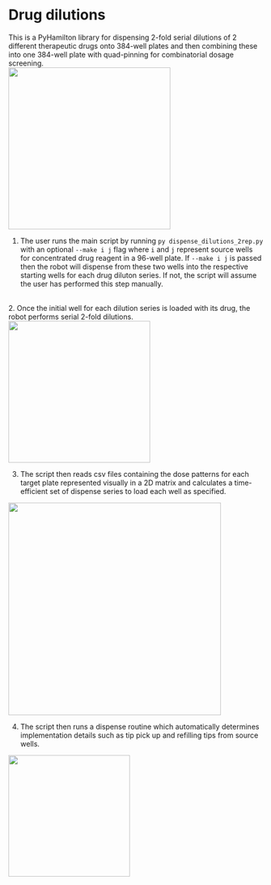 # Drug dilutions
This is a PyHamilton library for dispensing 2-fold serial dilutions of 2 different therapeutic drugs onto 384-well plates and then combining these into one 384-well plate with quad-pinning for combinatorial dosage screening. </br>
<img src="https://github.com/stefangolas/drug_dilutions/blob/master/imgs/colors.png" width="320"/>
</br>

1. The user runs the main script by running `py dispense_dilutions_2rep.py` with an optional `--make i j` flag where `i` and `j` represent source wells for concentrated drug reagent in a 96-well plate. If `--make i j` is passed then the robot will dispense from these two wells into the respective starting wells for each drug diluton series. If not, the script will assume the user has performed this step manually.</br>
</br>
2. Once the initial well for each dilution series is loaded with its drug, the robot performs serial 2-fold dilutions.
<img src="https://github.com/stefangolas/drug_dilutions/blob/master/imgs/bunguloj3.gif" width="280"/>
</br>

3. The script then reads csv files containing the dose patterns for each target plate represented visually in a 2D matrix and calculates a time-efficient set of dispense series to load each well as specified.</br> 
<img src="https://github.com/stefangolas/drug_dilutions/blob/master/imgs/hamiltonstar5.png" width="420"/>
</br>


4. The script then runs a dispense routine which automatically determines implementation details such as tip pick up and refilling tips from source wells.</br>
<img src="https://github.com/stefangolas/drug_dilutions/blob/master/imgs/plas23.gif" width="240"/>
</br>

